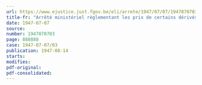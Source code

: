 ```yaml
---
url: https://www.ejustice.just.fgov.be/eli/arrete/1947/07/07/1947070703/justel
title-fr: "Arrêté ministériel règlementant les prix de certains dérivés d'avoine emballés et non emballés, de fabrication indigène et de certains dérivés de céréales importés en emballages d'origine (Abrogé par AM 31-12-1948, art. 1)"
date: 1947-07-07
source:
number: 1947070703
page: 888888
case: 1947-07-07/03
publication: 1947-08-14
starts:
modifies:
pdf-original:
pdf-consolidated:
---
```


